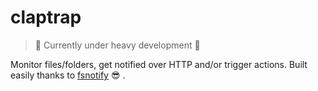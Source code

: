# claptrap

> :construction: Currently under heavy development    :construction:

Monitor files/folders, get notified over HTTP and/or trigger actions. Built easily thanks to [fsnotify](https://github.com/fsnotify/fsnotify) :sunglasses: .
 
